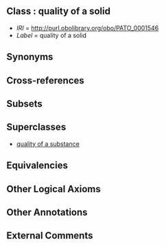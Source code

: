 
## Class : quality of a solid

 * *IRI* = http://purl.obolibrary.org/obo/PATO_0001546
 * *Label* = quality of a solid

## Synonyms


## Cross-references


## Subsets


## Superclasses

 * [quality of a substance](../../PATO/98/PATO_0002198.md)

## Equivalencies


## Other Logical Axioms


## Other Annotations


## External Comments

